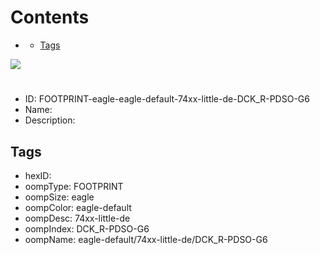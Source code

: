 



Contents
========

* [](#)
	* [Tags](#tags)
  
![][im]
# 

- ID: FOOTPRINT-eagle-eagle-default-74xx-little-de-DCK_R-PDSO-G6
- Name: 
- Description: 

## Tags

- hexID: 
- oompType: FOOTPRINT
- oompSize: eagle
- oompColor: eagle-default
- oompDesc: 74xx-little-de
- oompIndex: DCK_R-PDSO-G6
- oompName: eagle-default/74xx-little-de/DCK_R-PDSO-G6



[im]: image.png
